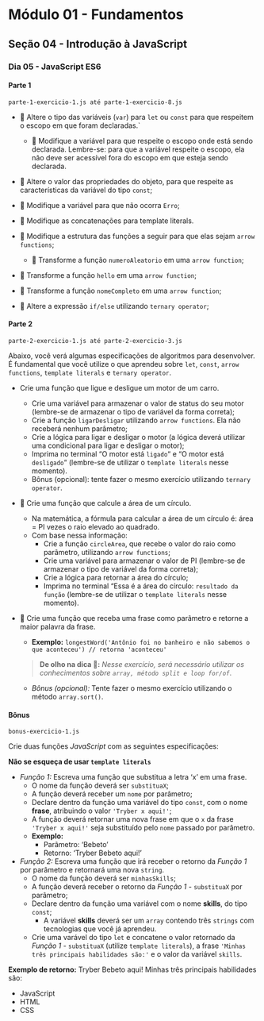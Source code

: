 # Módulo 01 - Fundamentos
## Seção 04 - Introdução à JavaScript
### Dia 05 - JavaScript ES6

#### Parte 1

    parte-1-exercicio-1.js até parte-1-exercicio-8.js

- 🚀 Altere o tipo das variáveis (`var`) para `let` ou `const` para que respeitem o escopo em que foram declaradas.`
    - 🚀 Modifique a variável para que respeite o escopo onde está sendo declarada. Lembre-se: para que a variável respeite o escopo, ela não deve ser acessível fora do escopo em que esteja sendo declarada.

- 🚀 Altere o valor das propriedades do objeto, para que respeite as características da variável do tipo `const`;

- 🚀 Modifique a variável para que não ocorra `Erro`;

- 🚀 Modifique as concatenações para template literals.

- 🚀 Modifique a estrutura das funções a seguir para que elas sejam `arrow functions`;
    - 🚀 Transforme a função `numeroAleatorio` em uma `arrow function`;

- 🚀 Transforme a função `hello` em uma `arrow function`;

- 🚀 Transforme a função `nomeCompleto` em uma `arrow function`;

- 🚀 Altere a expressão `if/else` utilizando `ternary operator`;

#### Parte 2

    parte-2-exercicio-1.js até parte-2-exercicio-3.js

Abaixo, você verá algumas especificações de algoritmos para desenvolver. É fundamental que você utilize o que aprendeu sobre `let`, `const`, `arrow functions`, `template literals` e `ternary operator`.

- Crie uma função que ligue e desligue um motor de um carro.
    - Crie uma variável para armazenar o valor de status do seu motor (lembre-se de armazenar o tipo de variável da forma correta);
    - Crie a função `ligarDesligar` utilizando `arrow functions`. Ela não receberá nenhum parâmetro;
    - Crie a lógica para ligar e desligar o motor (a lógica deverá utilizar uma condicional para ligar e desligar o motor);
    - Imprima no terminal “O motor está `ligado`“ e “O motor está `desligado`“ (lembre-se de utilizar o `template literals` nesse momento).
    - Bônus (opcional): tente fazer o mesmo exercício utilizando `ternary operator`.

- 🚀 Crie uma função que calcule a área de um círculo.
    - Na matemática, a fórmula para calcular a área de um círculo é: área = PI vezes o raio elevado ao quadrado.
    - Com base nessa informação:
        - Crie a função `circleArea`, que recebe o valor do raio como parâmetro, utilizando `arrow functions`;
        - Crie uma variável para armazenar o valor de PI (lembre-se de armazenar o tipo de variável da forma correta);
        - Crie a lógica para retornar a área do círculo;
        - Imprima no terminal “Essa é a área do círculo: `resultado da função` (lembre-se de utilizar o `template literals` nesse momento).

- 🚀 Crie uma função que receba uma frase como parâmetro e retorne a maior palavra da frase.
    - **Exemplo:** `longestWord('Antônio foi no banheiro e não sabemos o que aconteceu') // retorna 'aconteceu'`
    > **De olho na dica 👀:** *Nesse exercício, será necessário utilizar os conhecimentos sobre `array, método split e loop for/of`*.
    - *Bônus (opcional):* Tente fazer o mesmo exercício utilizando o método `array.sort()`.

#### Bônus

    bonus-exercicio-1.js

Crie duas funções *JavaScript* com as seguintes especificações:

**Não se esqueça de usar `template literals`**

- *Função 1:* Escreva uma função que substitua a letra ‘x’ em uma frase.
    - O nome da função deverá ser `substituaX`;
    - A função deverá receber um `nome` por parâmetro;
    - Declare dentro da função uma variável do tipo `const`, com o nome **frase**, atribuindo o valor `'Tryber x aqui!'`;
    - A função deverá retornar uma nova frase em que o `x` da frase `'Tryber x aqui!'` seja substituído pelo `nome` passado por parâmetro.
    - **Exemplo:** 
        - Parâmetro: ‘Bebeto’
        - Retorno: ‘Tryber Bebeto aqui!’
- *Função 2:* Escreva uma função que irá receber o retorno da *Função 1* por parâmetro e retornará uma nova `string`.
    - O nome da função deverá ser `minhasSkills`;
    - A função deverá receber o retorno da *Função 1* - `substituaX` por parâmetro;
    - Declare dentro da função uma variável com o nome **skills**, do tipo `const`;
        - A variável **skills** deverá ser um `array` contendo três `strings` com tecnologias que você já aprendeu.
    - Crie uma varável do tipo `let` e concatene o valor retornado da *Função 1* - `substituaX` (utilize `template literals`), a frase `'Minhas três principais habilidades são:'` e o valor da variável `skills`.

**Exemplo de retorno:**
Tryber Bebeto aqui!
Minhas três principais habilidades são:
- JavaScript
- HTML
- CSS